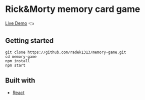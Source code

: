 # Rick&Morty memory card game

[Live Demo](https://radek1313.github.io/memory-game/) :point_left:

## Getting started

```
git clone https://github.com/radek1313/memory-game.git
cd memory-game
npm install
npm start
```

## Built with

- [React](https://reactjs.org/)
